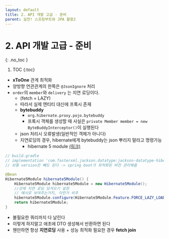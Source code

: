 ```yaml
---
layout: default
title: 2. API 개발 고급 - 준비
parent: 실전! 스프링부트와 JPA 활용2
---
```


# 2. API 개발 고급 - 준비
{: .no_toc }

1. TOC
{:toc}

- **xToOne** 관계 최적화
- 양방향 연관관계의 한쪽은 `@JsonIgnore` 처리
- `order`의 `member`와 `delivery` 는 지연 로딩이다.
  - (fetch = LAZY)
  - 따라서 실제 엔티티 대신에 프록시 존재
  - **bytebuddy**
    - `org.hibernate.proxy.pojo.bytebuddy`
    - 프록시 객체를 생성할 때 사실은 `private Member member = new ByteBuddyInterceptor()`이 실행된다
  - json 처리시 오류발생(일반적인 객체가 아니다)
  - 지연로딩의 경우, hibernate에게 bytebuddy는 json 뿌리지 말라고 명령가능
    - hibernate 5 module [(링크)](https://mvnrepository.com/artifact/com.fasterxml.jackson.datatype/jackson-datatype-hibernate5)

```java
// build.gradle
// implementation 'com.fasterxml.jackson.datatype:jackson-datatype-hibernate5'
// 보통 version은 빼도 된다 -> spring boot가 최적화된 버전 관리해줌

@Bean
Hibernate5Module hibernate5Module() {
    Hibernate5Module hibernate5Module = new Hibernate5Module();
    //강제 지연 로딩 당겨오기 설정
    // 예시로 보여주는거지, 이런거 비추
    hibernate5Module.configure(Hibernate5Module.Feature.FORCE_LAZY_LOADING, true);
    return hibernate5Module;
}
```

- 불필요한 쿼리까지 다 날린다
- 이렇게 하지말고 애초에 DTO 생성해서 반환하면 된다
- 웬만하면 항상 **지연로딩** 사용 + 성능 최적화 필요한 경우 **fetch join**